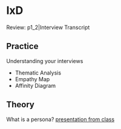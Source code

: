 # IxD 

Review: p1_2|Interview Transcript

## Practice

Understanding your interviews

- Thematic Analysis
- Empathy Map
- Affinity Diagram

## Theory

What is a persona? [presentation from class](https://github.com/ixd-izmir/ixd3101f18/blob/master/resources/week7/persona2018.pdf)

